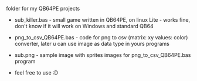 folder for my QB64PE projects
- sub_killer.bas - small game written in QB64PE, on linux Lite - works fine, don't know if it will work on Windows and standard QB64
- png_to_csv_QB64PE.bas - code for png to csv (matrix: xy values: color) converter, later u can use image as data type in yours programs
- sub.png - sample image with sprites images for png_to_csv_QB64PE.bas program

- feel free to use :D
